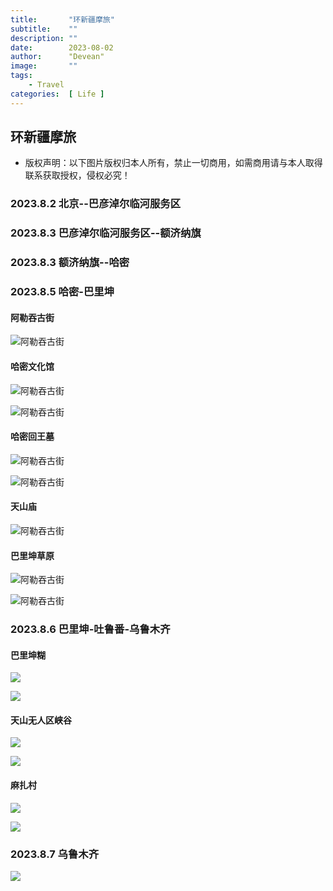 ```yaml
---
title:       "环新疆摩旅"
subtitle:    ""
description: ""
date:        2023-08-02
author:      "Devean"
image:       ""
tags:        
    - Travel
categories:  [ Life ]
---
```


## 环新疆摩旅

+ 版权声明：以下图片版权归本人所有，禁止一切商用，如需商用请与本人取得联系获取授权，侵权必究！

### 2023.8.2 北京--巴彦淖尔临河服务区


### 2023.8.3 巴彦淖尔临河服务区--额济纳旗


### 2023.8.3 额济纳旗--哈密


### 2023.8.5 哈密-巴里坤

#### 阿勒吞古街

  ![阿勒吞古街](/img/202308/2023080501.jpg)

#### 哈密文化馆
  
  ![阿勒吞古街](/img/202308/2023080502.jpg)
  
  ![阿勒吞古街](/img/202308/2023080503.jpg)

#### 哈密回王墓
  
  ![阿勒吞古街](/img/202308/2023080504.jpg)
  
  ![阿勒吞古街](/img/202308/2023080505.jpg)

#### 天山庙
  ![阿勒吞古街](/img/202308/2023080506.jpg)

#### 巴里坤草原

  ![阿勒吞古街](/img/202308/2023080507.jpg)

  ![阿勒吞古街](/img/202308/2023080508.jpg)

### 2023.8.6 巴里坤-吐鲁番-乌鲁木齐

#### 巴里坤糊

   ![](/img/202308/2023080601.jpg)

   ![](/img/202308/2023080602.jpg)

#### 天山无人区峡谷

   ![](/img/202308/2023080603.jpg)

   ![](/img/202308/2023080604.jpg)

#### 麻扎村

   ![](/img/202308/2023080605.jpg)

   ![](/img/202308/2023080606.jpg)


### 2023.8.7 乌鲁木齐


![](/img/202308/2023080701.jpg)
